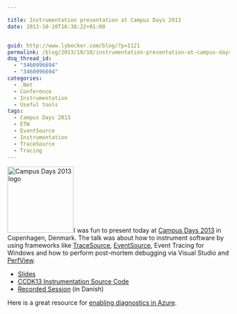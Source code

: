 ```yaml
---

title: Instrumentation presentation at Campus Days 2013
date: 2013-10-10T16:38:22+01:00


guid: http://www.lybecker.com/blog/?p=1121
permalink: /blog/2013/10/10/instrumentation-presentation-at-campus-days-2013/
dsq_thread_id:
  - "3460996694"
  - "3460996694"
categories:
  - .Net
  - Conference
  - Instrumentation
  - Useful tools
tags:
  - Campus Days 2013
  - ETW
  - EventSource
  - Instrumentation
  - TraceSource
  - Tracing
---
```

[<img loading="lazy" class="alignright size-thumbnail wp-image-1122" alt="Campus Days 2013 logo" src="http://www.lybecker.com/blog/wp-content/uploads/ccdk13_Logo-150x150.png" width="150" height="150" />](http://www.lybecker.com/blog/wp-content/uploads/ccdk13_Logo.png)I was fun to present today at [Campus Days 2013](http://www.campusdays.dk "Campus Days web site") in Copenhagen, Denmark. The talk was about how to instrument software by using frameworks like [TraceSource](http://msdn.microsoft.com/en-us/library/system.diagnostics.tracesource.aspx "TraceSource documentation on MSDN"), [EventSource](http://msdn.microsoft.com/en-us/library/system.diagnostics.tracing.eventsource.aspx "EventSource documentation on MSDN"), Event Tracing for Windows and how to perform post-mortem debugging via Visual Studio and [PerfView](http://www.microsoft.com/en-us/download/details.aspx?id=28567 "Download PerView").

  * [Slides](http://www.slideshare.net/Lybecker/campus-days-2013-instrumentering "Instrumentation slides")
  * [CCDK13 Instrumentation Source Code](http://www.lybecker.com/blog/wp-content/uploads/CCDK13_Instrumentation_SourceDoe.zip)
  * [Recorded Session](http://channel9.msdn.com/Events/Microsoft-Campus-Days/Microsoft-Campus-Days-2013/Logging-tracing-instrumentering-debugging-og-fejlfinding "Instrumentation session recording at Campus Days 2013 in Danish") (in Danish)

Here is a great resource for [enabling diagnostics in Azure](https://www.windowsazure.com/en-us/develop/net/common-tasks/diagnostics/ "Enabling Diagnostics in Windows Azure").
